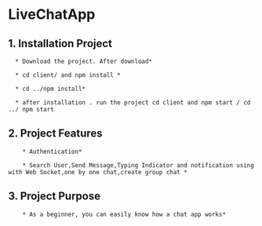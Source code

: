 # LiveChatApp

## **1. Installation Project**

      * Download the project. After download*

      * cd client/ and npm install *

      * cd ../npm install*

      * after installation . run the project cd client and npm start / cd ../ npm start

## **2. Project Features**
        * Authentication*

        * Search User,Send Message,Typing Indicator and notification using with Web Socket,one by one chat,create group chat *
     
## **3. Project Purpose**

        * As a beginner, you can easily know how a chat app works*